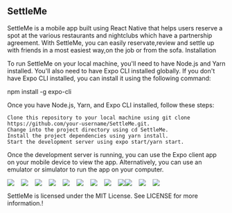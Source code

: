 

<h2>SettleMe</h2>

SettleMe is a mobile app built using React Native that helps users reserve a spot at the various restaurants and nightclubs which have a partnership agreement. With SettleMe, you can easily reservate,review and settle up with friends in a most easiest way,on the job or from the sofa.
Installation

To run SettleMe on your local machine, you'll need to have Node.js and Yarn installed. You'll also need to have Expo CLI installed globally. If you don't have Expo CLI installed, you can install it using the following command:

npm install -g expo-cli

Once you have Node.js, Yarn, and Expo CLI installed, follow these steps:

    Clone this repository to your local machine using git clone https://github.com/your-username/SettleMe.git.
    Change into the project directory using cd SettleMe.
    Install the project dependencies using yarn install.
    Start the development server using expo start/yarn start.

Once the development server is running, you can use the Expo client app on your mobile device to view the app. Alternatively, you can use an emulator or simulator to run the app on your computer.

<div style="display: flex; flex-direction: row;">
  <img src="https://user-images.githubusercontent.com/34796503/232227841-e7f62ff4-49a7-4635-b06d-6d6b742223b1.jpeg" style="margin-right: 1rem;">
  <img src="https://user-images.githubusercontent.com/34796503/232227842-c324773b-c710-47f4-9799-4739715adf1e.jpeg" style="margin-right: 1rem;">
  <img src="https://user-images.githubusercontent.com/34796503/232227844-5b8e829e-71a5-4971-9d3d-9d5e01abfcac.jpeg" style="margin-right: 1rem;">
  <img src="https://user-images.githubusercontent.com/34796503/232227847-8c1126a5-8f3e-45f5-880b-a301b98f4a67.jpeg" style="margin-right: 1rem;">
  <img src="https://user-images.githubusercontent.com/34796503/232227849-2ea10636-76f2-4288-b976-d999a15a80e2.jpeg" style="margin-right: 1rem;">
  <img src="https://user-images.githubusercontent.com/34796503/232227851-93663197-3e3b-414a-8436-7f2ead48b64e.jpeg" style="margin-right: 1rem;">
  <img src="https://user-images.githubusercontent.com/34796503/232227854-a1efea69-7ba6-45c3-b3cb-f2e6105b51ed.jpeg" style="margin-right: 1rem;">
  <img src="https://user-images.githubusercontent.com/34796503/232227856-3b134a78-4728-4b4f-b7b5-14ff3d3990f3.jpeg" style="margin-right: 1rem;">
  <img src="https://user-images.githubusercontent.com/34796503/232227859-2422031a-33c7-43fc-a4a8-c70018153d33.jpeg">
  <img src="https://user-images.githubusercontent.com/34796503/232227835-2e885f4e-a7bb-47fb-b55d-187e591f56bf.jpeg" style="margin-right: 1rem;">
  <img src="https://user-images.githubusercontent.com/34796503/232227838-110bdd3e-b624-4ff2-97c1-853ae6d707ce.jpeg" style="margin-right: 1rem;">
  <img src="https://user-images.githubusercontent.com/34796503/232227839-7dacc35b-3f64-4dcd-9e57-0a79856c92cd.jpeg" style="margin-right: 1rem;">
 
</div>






SettleMe is licensed under the MIT License. See LICENSE for more information.!





